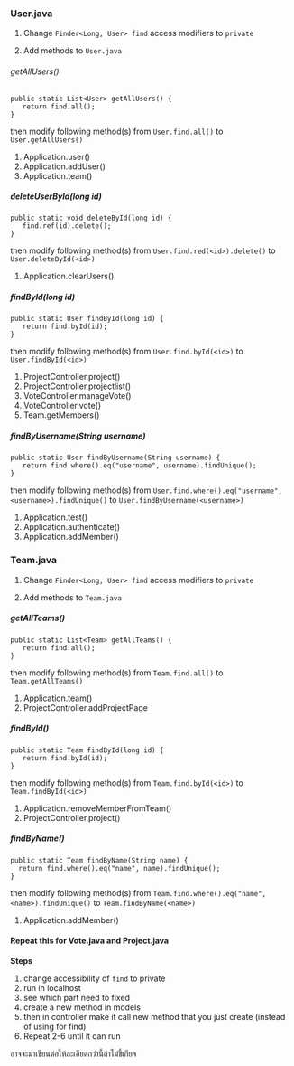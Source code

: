 ### User.java

1. Change `Finder<Long, User> find` access modifiers to `private`

2. Add methods to `User.java`

 ###### getAllUsers()
 ```
 public static List<User> getAllUsers() {
    return find.all();
 }
 ```
  then modify following method(s) from `User.find.all()` to `User.getAllUsers()`
  
   1. Application.user()
   2. Application.addUser()
   3. Application.team()
  
 ##### deleteUserById(long id)
 ```
 public static void deleteById(long id) {
    find.ref(id).delete();
 }
 ```
  then modify following method(s) from `User.find.red(<id>).delete()` to `User.deleteById(<id>)`
  
   1. Application.clearUsers()
  
 ##### findById(long id)
 ```
 public static User findById(long id) {
    return find.byId(id);
 }
 ```
  then modify following method(s) from `User.find.byId(<id>)` to `User.findById(<id>)`
  
   1. ProjectController.project()
   2. ProjectController.projectlist()
   3. VoteController.manageVote()
   4. VoteController.vote()
   5. Team.getMembers()

 ##### findByUsername(String username)
 ```
 public static User findByUsername(String username) {
    return find.where().eq("username", username).findUnique();
 }
 ```
    
  then modify following method(s) from `User.find.where().eq("username", <username>).findUnique()` to `User.findByUsername(<username>)`
  
   1. Application.test()
   2. Application.authenticate()
   3. Application.addMember()

### Team.java

1. Change `Finder<Long, User> find` access modifiers to `private`

2. Add methods to `Team.java`

 ##### getAllTeams()
 ```
 public static List<Team> getAllTeams() {
    return find.all();
 }
 ```
  then modify following method(s) from `Team.find.all()` to `Team.getAllTeams()`
  
   1. Application.team()
   2. ProjectController.addProjectPage
 
 ##### findById()
 ```
 public static Team findById(long id) {
    return find.byId(id);
 }
 ```
 
  then modify following method(s) from `Team.find.byId(<id>)` to `Team.findById(<id>)`
  
   1. Application.removeMemberFromTeam()
   2. ProjectController.project()
 
 ##### findByName()
  ```
 public static Team findByName(String name) {
    return find.where().eq("name", name).findUnique();
 }
 ```
    
  then modify following method(s) from `Team.find.where().eq("name", <name>).findUnique()` to `Team.findByName(<name>)`
  
   1. Application.addMember()


#### Repeat this for Vote.java and Project.java

__Steps__

 1. change accessibility of `find` to private
 2. run in localhost
 3. see which part need to fixed
 4. create a new method in models
 5. then in controller make it call new method that you just create (instead of using for find)
 6. Repeat 2-6 until it can run

อาจจะมาเขียนต่อให้ละเอียดกว่านี้ถ้าไม่ขี้เกียจ
